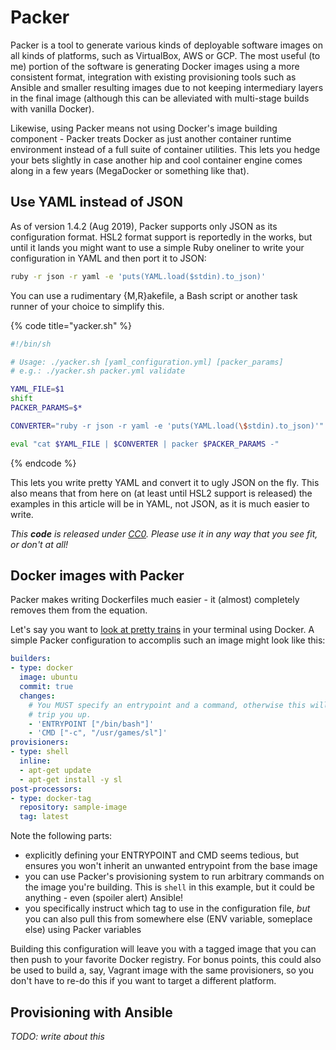 # Packer

Packer is a tool to generate various kinds of deployable software images on all kinds of platforms, such as VirtualBox, AWS or GCP. The most useful \(to me\) portion of the software is generating Docker images using a more consistent format, integration with existing provisioning tools such as Ansible and smaller resulting images due to not keeping intermediary layers in the final image \(although this can be alleviated with multi-stage builds with vanilla Docker\).

Likewise, using Packer means not using Docker's image building component - Packer treats Docker as just another container runtime environment instead of a full suite of container utilities. This lets you hedge your bets slightly in case another hip and cool container engine comes along in a few years \(MegaDocker or something like that\).

## Use YAML instead of JSON

As of version 1.4.2 \(Aug 2019\), Packer supports only JSON as its configuration format. HSL2 format support is reportedly in the works, but until it lands you might want to use a simple Ruby oneliner to write your configuration in YAML and then port it to JSON:

```bash
ruby -r json -r yaml -e 'puts(YAML.load($stdin).to_json)'
```

You can use a rudimentary {M,R}akefile, a Bash script or another task runner of your choice to simplify this.

{% code title="yacker.sh" %}
```bash
#!/bin/sh

# Usage: ./yacker.sh [yaml_configuration.yml] [packer_params]
# e.g.: ./yacker.sh packer.yml validate

YAML_FILE=$1
shift
PACKER_PARAMS=$*

CONVERTER="ruby -r json -r yaml -e 'puts(YAML.load(\$stdin).to_json)'"

eval "cat $YAML_FILE | $CONVERTER | packer $PACKER_PARAMS -"
```
{% endcode %}

This lets you write pretty YAML and convert it to ugly JSON on the fly. This also means that from here on \(at least until HSL2 support is released\) the examples in this article will be in YAML, not JSON, as it is much easier to write.

_This **code** is released under_ [_CC0_](https://creativecommons.org/publicdomain/zero/1.0/)_. Please use it in any way that you see fit, or don't at all!_

## Docker images with Packer

Packer makes writing Dockerfiles much easier - it \(almost\) completely removes them from the equation.

Let's say you want to [look at pretty trains](https://github.com/mtoyoda/sl) in your terminal using Docker. A simple Packer configuration to accomplis such an image might look like this:

```yaml
builders:
- type: docker
  image: ubuntu
  commit: true
  changes:
    # You MUST specify an entrypoint and a command, otherwise this will
    # trip you up.
    - 'ENTRYPOINT ["/bin/bash"]'
    - 'CMD ["-c", "/usr/games/sl"]'
provisioners:
- type: shell
  inline:
  - apt-get update
  - apt-get install -y sl
post-processors:
- type: docker-tag
  repository: sample-image
  tag: latest
```

Note the following parts:

* explicitly defining your ENTRYPOINT and CMD seems tedious, but ensures you won't inherit an unwanted entrypoint from the base image
* you can use Packer's provisioning system to run arbitrary commands on the image you're building. This is `shell` in this example, but it could be anything - even \(spoiler alert\) Ansible!
* you specifically instruct which tag to use in the configuration file, _but_ you can also pull this from somewhere else \(ENV variable, someplace else\) using Packer variables

Building this configuration will leave you with a tagged image that you can then push to your favorite Docker registry. For bonus points, this could also be used to build a, say, Vagrant image with the same provisioners, so you don't have to re-do this if you want to target a different platform.

## Provisioning with Ansible

_TODO: write about this_



